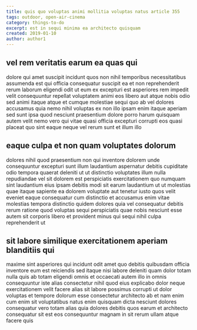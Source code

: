 ```yaml
---
title: quis quo voluptas animi mollitia voluptas natus article 355
tags: outdoor, open-air-cinema
category: things-to-do
excerpt: est in sequi minima ea architecto quisquam
created: 2019-01-10
author: author1
---
```


## vel rem veritatis earum ea quas qui

dolore qui amet suscipit incidunt quos non nihil temporibus necessitatibus assumenda est qui officia consequatur suscipit ea et non reprehenderit rerum laborum eligendi odit ut eum ex excepturi est asperiores rem impedit velit consequuntur repellat voluptatem animi eos libero aut atque nobis odio sed animi itaque atque et cumque molestiae sequi quo ab vel dolores accusamus quia nemo nihil voluptas ex non illo ipsam enim itaque aperiam sed sunt ipsa quod nesciunt praesentium dolore porro harum quisquam autem velit nemo vero qui vitae quasi officia excepturi corrupti eos quasi placeat quo sint eaque neque vel rerum sunt et illum illo

## eaque culpa et non quam voluptates dolorum

dolores nihil quod praesentium non qui inventore dolorem unde consequuntur excepturi sunt illum laudantium aspernatur debitis cupiditate odio tempora quaerat deleniti ut ut distinctio voluptates illum nulla repudiandae vel sit dolorem est perspiciatis exercitationem quo numquam sint laudantium eius ipsam debitis modi sit earum laudantium ut ut molestias quae itaque sapiente ea dolorem voluptate aut tenetur iusto quos velit eveniet eaque consequatur cum distinctio et accusamus enim vitae molestias tempora distinctio quidem dolores quia vel consequatur debitis rerum ratione quod voluptas sequi perspiciatis quae nobis nesciunt esse autem sit corporis libero et provident minus qui sequi nihil culpa reprehenderit ut

## sit labore similique exercitationem aperiam blanditiis qui

maxime sint asperiores qui incidunt odit amet quo debitis quibusdam officia inventore eum est reiciendis sed itaque nisi labore deleniti quam dolor totam nulla quis ab totam eligendi omnis et occaecati autem illo in omnis consequuntur iste alias consectetur nihil quod eius explicabo dolor neque exercitationem velit facere alias sit labore possimus corrupti ut dolor voluptas et tempore dolorum esse consectetur architecto ab et nam enim cum enim sit voluptatibus natus enim quisquam dicta nesciunt dolores consequatur vero totam alias quia dolores debitis quos earum et architecto consequatur sit est eos consequuntur magnam in sit rerum ullam atque facere quis

